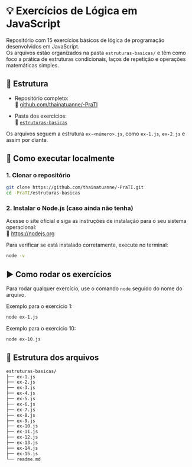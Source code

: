 # 💡 Exercícios de Lógica em JavaScript

Repositório com 15 exercícios básicos de lógica de programação desenvolvidos em JavaScript.  
Os arquivos estão organizados na pasta `estruturas-basicas/` e têm como foco a prática de estruturas condicionais, laços de repetição e operações matemáticas simples.

## 📁 Estrutura

- Repositório completo:  
  🔗 [github.com/thainatuanne/-PraTI](https://github.com/thainatuanne/-PraTI)

- Pasta dos exercícios:  
  📂 [`estruturas-basicas`](https://github.com/thainatuanne/-PraTI/tree/main/estruturas-basicas)

Os arquivos seguem a estrutura `ex-<número>.js`, como `ex-1.js`, `ex-2.js` e assim por diante.

## 🚀 Como executar localmente

### 1. Clonar o repositório

```bash
git clone https://github.com/thainatuanne/-PraTI.git
cd -PraTI/estruturas-basicas
```

### 2. Instalar o Node.js (caso ainda não tenha)

Acesse o site oficial e siga as instruções de instalação para o seu sistema operacional:  
🔗 https://nodejs.org

Para verificar se está instalado corretamente, execute no terminal:

```bash
node -v
```

## ▶️ Como rodar os exercícios

Para rodar qualquer exercício, use o comando `node` seguido do nome do arquivo.

Exemplo para o exercício 1:

```bash
node ex-1.js
```

Exemplo para o exercício 10:

```bash
node ex-10.js
```

## 📂 Estrutura dos arquivos

```bash
estruturas-basicas/
├── ex-1.js
├── ex-2.js
├── ex-3.js
├── ex-4.js
├── ex-5.js
├── ex-6.js
├── ex-7.js
├── ex-8.js
├── ex-9.js
├── ex-10.js
├── ex-11.js
├── ex-12.js
├── ex-13.js
├── ex-14.js
├── ex-15.js
└── readme.md
```



